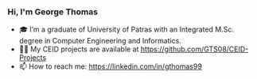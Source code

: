 ### Hi, I'm George Thomas

- 🎓 I’m a graduate of University of Patras with an Integrated M.Sc. degree in Computer Engineering and Informatics.
- 👨‍💻 My CEID projects are available at https://github.com/GTS08/CEID-Projects
- 📫 How to reach me: https://linkedin.com/in/gthomas99
